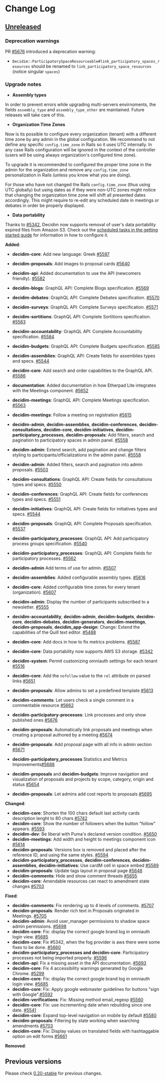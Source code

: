 # Change Log

## [Unreleased](https://github.com/decidim/decidim/tree/HEAD)

### Deprecation warnings

PR [\#5676](https://github.com/decidim/decidim/pull/5676) introduced a deprecation warning:

- `Decidim::ParticipatorySpaceResourceable#link_participatory_spaces_resources` should be renamed to `link_participatory_space_resources` (notice singular `spaces`)

### Upgrade notes

- **Assembly types**

In order to prevent errors while upgrading multi-servers envirnoments, the fields `assembly_type` and `assembly_type_other` are maintained. Future releases will take care of this.

- **Organization Time Zones**

Now is its possible to configure every organization (tenant) with a different time zone by any admin in the global configuration. We recommend to not define any specific `config.time_zone` in Rails so it uses UTC internally. In any case Rails configuration will be ignored in the context of the controller (users will be using always organization's configured time zone).

To upgrade it is recommended to configured the proper time zone in the admin for the organization and remove any `config.time_zone` personalization in Rails (unless you know what you are doing).

For those who have not changed the Rails `config.time_zone` (thus using UTC globally) but using dates as if they were non-UTC zones might notice that changing the organization time zone will shift all presented dates accordingly. This might require to re-edit any scheduled date in meetings or debates in order be properly displayed.

- **Data portability**

Thanks to [#5342](https://github.com/decidim/decidim/pull/5342), Decidim now supports removal of user's data portability expired files from Amazon S3. Check out the [scheduled tasks in the getting started guide](https://github.com/decidim/decidim/blob/master/docs/getting_started.md#scheduled-tasks) for information in how to configure it.

**Added**:
- **decidim-core**: Add new language: Greek [#5597](https://github.com/decidim/decidim/pull/5597)

- **decidim-proposals**: Add images to proposal cards [\#5640](https://github.com/decidim/decidim/pull/5640)
- **decidim-api**: Added documentation to use the API (newcomers friendly). [\#5582](https://github.com/decidim/decidim/pull/5582)
- **decidim-blogs**: GraphQL API: Complete Blogs specification. [\#5569](https://github.com/decidim/decidim/pull/5569)
- **decidim-debates**: GraphQL API: Complete Debates specification. [\#5570](https://github.com/decidim/decidim/pull/5570)
- **decidim-surveys**: GraphQL API: Complete Surveys specification. [\#5571](https://github.com/decidim/decidim/pull/5571)
- **decidim-sortitions**: GraphQL API: Complete Sortitions specification. [\#5583](https://github.com/decidim/decidim/pull/5583)
- **decidim-accountability**: GraphQL API: Complete Accountability specification. [\#5584](https://github.com/decidim/decidim/pull/5584)
- **decidim-budgets**: GraphQL API: Complete Budgets specification. [\#5585](https://github.com/decidim/decidim/pull/5585)
- **decidim-assemblies**: GraphQL API: Create fields for assemblies types and specs. [\#5544](https://github.com/decidim/decidim/pull/5544)
- **decidim-core**: Add search and order capabilities to the GraphQL API. [\#5586](https://github.com/decidim/decidim/pull/5586)
- **documentation**: Added documentation in how Etherpad Lite integrates with the Meetings component. [\#5652](https://github.com/decidim/decidim/pull/5652)
- **decidim-meetings**: GraphQL API: Complete Meetings specification. [\#5563](https://github.com/decidim/decidim/pull/5563)
- **decidim-meetings**: Follow a meeting on registration [\#5615](https://github.com/decidim/decidim/pull/5615)
- **decidim-admin**, **decidim-assemblies**, **decidim-conferences**, **decidim-consultations**, **decidim-core**, **decidim-initiatives**, **decidim-participatory_processes**, **decidim-proposals**: Add filters, search and pagination to participatory spaces in admin panel. [\#5558](https://github.com/decidim/decidim/pull/5558)
- **decidim-admin**: Extend search, add pagination and change filters styling to participants/officializations in the admin panel. [\#5558](https://github.com/CodiTramuntana/decidim/pull/5558)
- **decidim-admin**: Added filters, search and pagination into admin proposals. [\#5503](https://github.com/decidim/decidim/pull/5503)
- **decidim-consultations**: GraphQL API: Create fields for consultations types and specs. [\#5550](https://github.com/decidim/decidim/pull/5550)
- **decidim-conferences**: GraphQL API: Create fields for conferences types and specs. [\#5551](https://github.com/decidim/decidim/pull/5551)
- **decidim-initiatives**: GraphQL API: Create fields for initiatives types and specs. [\#5544](https://github.com/decidim/decidim/pull/5549)
- **decidim-proposals**: GraphQL API: Complete Proposals specification. [\#5537](https://github.com/decidim/decidim/pull/5537)
- **decidim-participatory_processes**: GraphQL API: Add participatory process groups specification. [\#5540](https://github.com/decidim/decidim/pull/5540)
- **decidim-participatory_processes**: GraphQL API: Complete fields for participatory processes. [\#5562](https://github.com/decidim/decidim/pull/5562)
- **decidim-admin** Add terms of use for admin. [#5507](https://github.com/decidim/decidim/pull/5507)
- **decidim-assemblies**: Added configurable assembly types. [\#5616](https://github.com/decidim/decidim/pull/5616)
- **decidim-core**: Added configurable time zones for every tenant (organization). [\#5607](https://github.com/decidim/decidim/pull/5607)
- **decidim-admin**: Display the number of participants subscribed to a newsletter. [\#5555](https://github.com/decidim/decidim/pull/5555)
- **decidim-accountability**, **decidim-admin**, **decidim-budgets**, **decidim-core**, **decidim-debates**, **decidim-generators**, **decidim-meetings**, **decidim-proposals**, **decidim_app-design**: Change: Extend the capabilities of the Quill text editor. [\#5488](https://github.com/decidim/decidim/pull/5488)
- **decidim-core**: Add docs in how to fix metrics problems. [\#5587](https://github.com/decidim/decidim/pull/5587)
- **decidim-core**: Data portability now supports AWS S3 storage. [\#5342](https://github.com/decidim/decidim/pull/5342)
- **decidim-system**: Permit customizing omniauth settings for each tenant [#5516](https://github.com/decidim/decidim/pull/5516)
- **decidim-core**: Add the `nofollow` value to the `rel` attribute on parsed links [\#5651](https://github.com/decidim/decidim/pull/5651)
- **decidim-proposals**: Allow admins to set a predefined template [\#5613](https://github.com/decidim/decidim/pull/5613)
- **decidim-comments**: Let users check a single comment in a commentable resource [#5662](https://github.com/decidim/decidim/pull/5662)
- **decidim-participatory-processes**: Link processes and only show published ones [#5676](https://github.com/decidim/decidim/pull/5676)
- **decidim-proposals**: Automatically link proposals and meetings when creating a proposal authored by a meeting [\#5674](https://github.com/decidim/decidim/pull/5674)
- **decidim-proposals**: Add proposal page with all info in admin section [\#5671](https://github.com/decidim/decidim/pull/5671)
- **decidim-participatory_processes** Statistics and Metrics Improvements[\#5688](https://github.com/decidim/decidim/pull/5688)
- **decidim-proposals** and **decidim-budgets**: Improve navigation and visualization of proposals and projects by scope, category, origin and status [\#5654](https://github.com/decidim/decidim/pull/5654)
- **decidim-proposals**: Let admins add cost reports to proposals [\#5695](https://github.com/decidim/decidim/pull/5695)

**Changed**:

- **decidim-core**: Shorten the 100 chars default last activity cards description lenght to 80 chars [\#5742](https://github.com/decidim/decidim/pull/5742)
- **decidim-core**: Show the number of followers when the button "follow" appears. [\#5593](https://github.com/decidim/decidim/pull/5593)
- **decidim-dev**: Be liberal with Puma's declared version condition. [\#5650](https://github.com/decidim/decidim/pull/5650)
- **decidim-meetings**: Add width and height to meetings component icon [\#5614](https://github.com/decidim/decidim/pull/5614)
- **decidim-proposals**: Versions box is removed and placed after the reference ID, and using the same styles. [\#5594](https://github.com/decidim/decidim/pull/5594)
- **decidim-participatory_processes**, **decidim-conferences**, **decidim-assemblies**, **decidim-initiatives**: Use cardM cell in space embed [#5589](https://github.com/decidim/decidim/pull/5589)
- **decidim-proposals**: Update tags layout in proposal page [\#5646](https://github.com/decidim/decidim/pull/5646)
- **decidim-comments**: Hide and show comment threads [#5655](https://github.com/decidim/decidim/pull/5655)
- **decidim-core**: Amendable resources can react to amendment state changes [#5703](https://github.com/decidim/decidim/pull/5703)

**Fixed**:

- **decidim-comments**: Fix rendering up to 4 levels of comments. [\#5707](https://github.com/decidim/decidim/pull/5707)
- **decidim-proposals**: Render rich text in Proposals originated in Meetings. [\#5705](https://github.com/decidim/decidim/pull/5705)
- **decidim-admin**: Avoid user_manager permissions to shadow space admin permissions. [\#5698](https://github.com/decidim/decidim/pull/5698)
- **decidim-core**: Fix: display the correct google brand log in omniauth login view. [\#5685](https://github.com/decidim/decidim/pull/5685)
- **decidim-core**: Fix \#5342, when the fog provider is aws there were some fixes to be done. [\#5660](https://github.com/decidim/decidim/pull/5660)
- **decidim-participatory_processes and decidim-core**: Participatory processes not being imported properly. [\#5596](https://github.com/decidim/decidim/pull/5596)
- **decidim-api**: Fix a missing asset in the API documentation.  [\#5693](https://github.com/decidim/decidim/pull/5693)
- **decidim-core**: Fix 4 accessibility warnings generated by Google Chrome.  [\#5299](https://github.com/decidim/decidim/pull/5299)
- **decidim-core**: Fix: display the correct google brand log in omniauth login view. [\#5685](https://github.com/decidim/decidim/pull/5685)
- **decidim-core**: Fix: Apply google webmaster guidelines for buttons "sign with Google".[\#5592](https://github.com/decidim/decidim/pull/5592)
- **decidim-verifications**: Fix: Missing method email_regexp [#5560](https://github.com/decidim/decidim/pull/5560)
- **decidim-core**: Fix: use incrementing date when rebuilding since one date. [\#5541](https://github.com/decidim/decidim/pull/5541)
- **decidim-core**: Expand top-level navigation on mobile by default [#5580](https://github.com/decidim/decidim/pull/5580)
- **decidim-proposals**: Filtering by state working when searching amendments [#5703](https://github.com/decidim/decidim/pull/5703)
- **decidim-core**: Fix: Display values on translated fields with hashtaggable option on edit forms [#5661](https://github.com/decidim/decidim/pull/5661)

**Removed**:

## Previous versions

Please check [0.20-stable](https://github.com/decidim/decidim/blob/0.20-stable/CHANGELOG.md) for previous changes.
